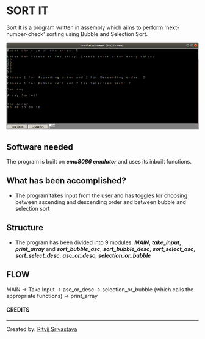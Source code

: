 # SORT IT

Sort It is a program written in assembly which aims to perform 'next-number-check' sorting using Bubble and Selection Sort.

![Sample Output](sample_output.png)

## Software needed

The program is built on ***emu8086 emulator*** and uses its inbuilt functions.

## What has been accomplished?

- The program takes input from the user and has toggles for choosing between ascending and descending order and between bubble and selection sort

## Structure

- The program has been divided into 9 modules: ___MAIN___, ___take_input___, ___print_array___ and ___sort_bubble_asc___, ___sort_bubble_desc___, ___sort_select_asc___, ___sort_select_desc___, ___asc_or_desc___, ___selection_or_bubble___

## FLOW

MAIN -> Take Input -> asc_or_desc -> selection_or_bubble (which calls the appropriate functions) -> print_array

#### CREDITS
<hr />

Created by: [Ritvij Srivastava](https://github.com/RitvijSrivastava)